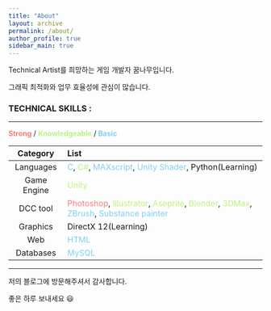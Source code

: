 ```yaml
---
title: "About"
layout: archive
permalink: /about/
author_profile: true
sidebar_main: true
---
```




Technical Artist를 희망하는 게임 개발자 꿈나무입니다.

그래픽 최적화와 업무 효율성에 관심이 많습니다.





### TECHNICAL SKILLS :

--------------------------------------------------------------------------------------------------

<div style="text-align: left"><span style="color:#F28080"><b>Strong</b></span> / <span style="color:#BCF280"><b>Knowledgeable</b></span> / <span style="color:#80CFF2"><b>Basic</b></span> </div>

|  Category   | List                                                         |
| :---------: | :----------------------------------------------------------- |
|  Languages  | <span style="color:#80CFF2">C</span>, <span style="color:#BCF280">C#</span>, <span style="color:#80CFF2">MAXscript</span>, <span style="color:#80CFF2">Unity Shader</span>, Python(Learning) |
| Game Engine | <span style="color:#BCF280">Unity</span>                     |
|  DCC tool   | <span style="color:#F28080">Photoshop</span>, <span style="color:#BCF280">Illustrator</span>, <span style="color:#BCF280">Aseprite</span>, <span style="color:#BCF280">Blender</span>, <span style="color:#BCF280">3DMax</span>, <span style="color:#80CFF2">ZBrush</span>, <span style="color:#80CFF2">Substance painter</span> |
|  Graphics   | DirectX 12(Learning)                                         |
|     Web     | <span style="color:#80CFF2">HTML</span>                      |
|  Databases  | <span style="color:#80CFF2">MySQL</span>                     |





------------------------------------

저의 블로그에 방문해주셔서 감사합니다.

좋은 하루 보내세요 :smiley: